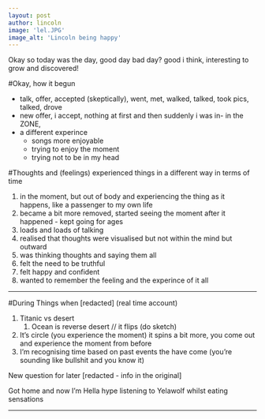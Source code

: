 ```yaml
---
layout: post
author: lincoln
image: 'lel.JPG'
image_alt: 'Lincoln being happy'
---
```

Okay so today was the day, good day bad day? good i think, interesting to grow and discovered!

#Okay, how it begun
- talk, offer, accepted (skeptically), went, met, walked, talked, took pics, talked, drove
- new offer, i accept, nothing at first and then suddenly i was in- in the ZONE,
- a different experince
    - songs more enjoyable
    - trying to enjoy the moment 
    - trying not to be in my head 
    
#Thoughts and (feelings)
experienced things in a different way in terms of time 
1. in the moment, but out of body and experiencing the thing as it happens, like a passenger to my own life
2. became a bit more removed, started seeing the moment after it happened - kept going for ages 
3. loads and loads of talking 
4. realised that thoughts were visualised but not within the mind but outward 
5. was thinking thoughts and saying them all
6. felt the need to be truthful
7. felt happy and confident
8. wanted to remember the feeling and the experince of it all

---
#During
Things when [redacted] (real time account)

1. Titanic vs desert
    1. Ocean is reverse desert // it flips (do sketch)
2. It’s circle (you experience the moment) it spins a bit more, you come out and experience the moment from before
3. I’m recognising time based on past events the have come (you’re sounding like bullshit and you know it)

New question for later
[redacted - info in the original]

Got home and now I’m Hella hype listening to Yelawolf whilst eating sensations

---
